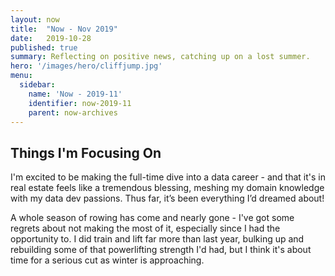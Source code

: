 ```yaml
---
layout: now
title:  "Now - Nov 2019"
date:   2019-10-28
published: true
summary: Reflecting on positive news, catching up on a lost summer. 
hero: '/images/hero/cliffjump.jpg'
menu:
  sidebar:
    name: 'Now - 2019-11'
    identifier: now-2019-11
    parent: now-archives
---
```

## Things I'm Focusing On

I'm excited to be making the full-time dive into a data career - and that it's in real estate feels like a tremendous blessing, meshing my domain knowledge with my data dev passions. Thus far, it’s been everything I’d dreamed about!

A whole season of rowing has come and nearly gone - I've got some regrets about not making the most of it, especially since I had the opportunity to. I did train and lift far more than last year, bulking up and rebuilding some of that powerlifting strength I'd had, but I think it's about time for a serious cut as winter is approaching.
